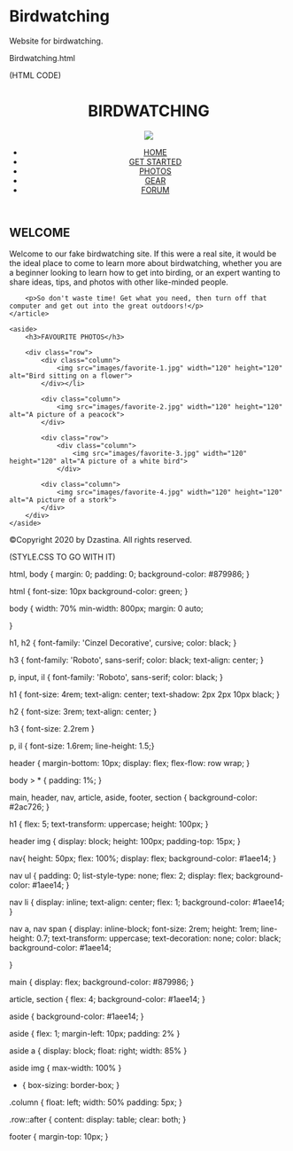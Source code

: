 # Birdwatching
Website for birdwatching.

Birdwatching.html

(HTML CODE)

<!DOCTYPE html>
 <html lang="en">
 <meta charset="utf-8">
 <head>
 	<title>Birdwatching</title>
 	<link rel="stylesheet" type="text/css" href="style.css"/>
 <body>
 <header class="page-header">
 	<h1>BIRDWATCHING</h1>
 	<img src="images/dove.png">
 	 <nav>
 		<ul>
 			<li><a href="#">HOME</a></li>
 		    <li><a href="#">GET STARTED</a></li>
 		    <li><a href="#">PHOTOS</a></li>
 		    <li><a href="#">GEAR</a></li>
 		    <li><a href="#">FORUM</a></li>
 	    </ul>
 	</nav>
 </header>

 <main>
 	<article>
 		<h2>WELCOME</h2>
 		<p>Welcome to our fake birdwatching site. If this were a real site, it would be the ideal place to come to learn more about birdwatching, whether you are a beginner looking to learn how to get into birding, or an expert wanting to share ideas, tips, and photos with other like-minded people.</p>

 		<p>So don't waste time! Get what you need, then turn off that computer and get out into the great outdoors!</p>
 	</article>

 	<aside>
 		<h3>FAVOURITE PHOTOS</h3>

 		<div class="row">
 			<div class="column">
 				<img src="images/favorite-1.jpg" width="120" height="120" alt="Bird sitting on a flower">
 			</div></li>

 			<div class="column">
 				<img src="images/favorite-2.jpg" width="120" height="120" alt="A picture of a peacock">
 			</div>

 			<div class="row">
 				<div class="column">
 					<img src="images/favorite-3.jpg" width="120" height="120" alt="A picture of a white bird">
 				</div>

 			<div class="column">
 				<img src="images/favorite-4.jpg" width="120" height="120" alt="A picture of a stork">
 			</div>
 		</div>
 	</aside>
 </main>

 <footer>
 	<p>©Copyright 2020 by Dzastina. All rights reserved.</p>
 </footer>
 </body>
 </html>
 
 (STYLE.CSS TO GO WITH IT)
 
 html, body {
  margin: 0;
  padding: 0;
  background-color:  #879986;
}

html {
  font-size: 10px
  background-color: green;
}

body {
  width: 70%
  min-width: 800px;
  margin: 0 auto;

}

h1, h2 {
  font-family: 'Cinzel Decorative', cursive;
  color: black;
}

h3 {
  font-family: 'Roboto', sans-serif;
  color: black;
  text-align: center;
}

p, input, il {
  font-family: 'Roboto', sans-serif;
  color: black;
}

h1 {
  font-size: 4rem;
  text-align: center;
  text-shadow: 2px 2px 10px black;
}

h2 {
  font-size: 3rem;
  text-align: center;
}

h3 {
  font-size: 2.2rem
}

p, il {
  font-size: 1.6rem;
  line-height: 1.5;}

header {
  margin-bottom: 10px;
  display: flex;
  flex-flow: row wrap;
}

body > * {
  padding: 1%;
}

main, header, nav, article, aside, footer, section {
  background-color: #2ac726;
}

h1 {
  flex: 5;
  text-transform: uppercase;
  height: 100px;
}

header img {
  display: block;
  height: 100px;
  padding-top: 15px;
}

nav{
  height: 50px;
  flex: 100%;
  display: flex;
  background-color: #1aee14;
}

nav ul {
  padding: 0;
  list-style-type: none;
  flex: 2;
  display: flex;
  background-color: #1aee14;
}

nav li {
  display: inline;
  text-align: center;
  flex: 1;
  background-color: #1aee14;
}

nav a, nav span {
  display: inline-block;
  font-size: 2rem;
  height: 1rem;
  line-height: 0.7;
  text-transform: uppercase;
  text-decoration: none;
  color: black;
  background-color: #1aee14;

}

main {
  display: flex;
  background-color: #879986;
}

article, section {
  flex: 4;
  background-color: #1aee14;
}

aside {
  background-color: #1aee14;
}

aside {
  flex: 1;
  margin-left: 10px;
  padding: 2%
}

aside a {
  display: block;
  float: right;
  width: 85%
}

aside img {
  max-width: 100%
}

* {
  box-sizing: border-box;
}

.column {
  float: left;
  width: 50%
  padding: 5px;
}

.row::after {
  content:
  display: table;
  clear: both;
}

footer {
  margin-top: 10px;
}
